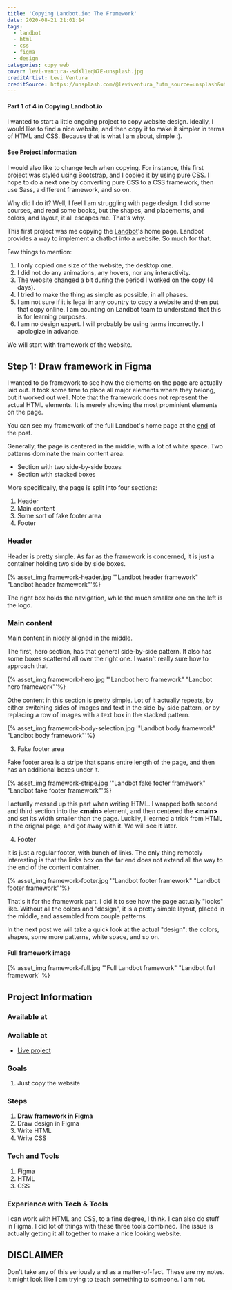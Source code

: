 ```yaml
---
title: 'Copying Landbot.io: The Framework'
date: 2020-08-21 21:01:14
tags:
  - landbot
  - html
  - css
  - figma
  - design
categories: copy web
cover: levi-ventura--sdXl1eqW7E-unsplash.jpg
creditArtist: Levi Ventura
creditSource: https://unsplash.com/@leviventura_?utm_source=unsplash&utm_medium=referral&utm_content=creditCopyText
---
```



<!-- Step Content Start -->

#### Part 1 of 4 in Copying Landbot.io

I wanted to start a little ongoing project to copy website design. Ideally, I would like to find a nice website, and then copy it to make it simpler in terms of HTML and CSS. Because that is what I am about, simple :).

<!--more-->

#### See [Project Information](#Project-Information)

I would also like to change tech when copying. For instance, this first project was styled using Bootstrap, and I copied it by using pure CSS. I hope to do a next one by converting pure CSS to a CSS framework, then use Sass, a different framework, and so on.

Why did I do it? Well, I feel I am struggling with page design. I did some courses, and read some books, but the shapes, and placements, and colors, and layout, it all escapes me. That's why. 

This first project was me copying the [Landbot](https://landbot.io/)'s home page. Landbot provides a way to implement a chatbot into a website. So much for that. 

Few things to mention:

1. I only copied one size of the website, the desktop one. 
2. I did not do any animations, any hovers, nor any interactivity.
3. The website changed a bit during the period I worked on the copy (4 days).
4. I tried to make the thing as simple as possible, in all phases. 
5. I am not sure if it is legal in any country to copy a website and then put that copy online. I am counting on Landbot team to understand that this is for learning purposes. 
6. I am no design expert. I will probably be using terms incorrectly. I apologize in advance.

We will start with framework of the website.

## Step 1: Draw framework in Figma

I wanted to do framework to see how the elements on the page are actually laid out. It took some time to place all major elements where they belong, but it worked out well.
Note that the framework does not represent the actual HTML elements. It is merely showing the most prominient elements on the page. 

You can see my framework of the full Landbot's home page at the [end](#Full-framework-image) of the post.

Generally, the page is centered in the middle, with a lot of white space. 
Two patterns dominate the main content area: 

- Section with two side-by-side boxes
- Section with stacked boxes

More specifically, the page is split into four sections:

1. Header
2. Main content
3. Some sort of fake footer area
4. Footer

### Header
   
Header is pretty simple. As far as the framework is concerned, it is just a container holding two side by side boxes. 

{% asset_img framework-header.jpg '"Landbot header framework" "Landbot header framework"'%}

The right box holds the navigation, while the much smaller one on the left is the logo.

### Main content

Main content in nicely aligned in the middle. 

The first, hero section, has that general side-by-side pattern. It also has some boxes scattered all over the right one. I wasn't really sure how to approach that. 

{% asset_img framework-hero.jpg '"Landbot hero framework" "Landbot hero framework"'%}

Othe content in this section is pretty simple. Lot of it actually repeats, by either switching sides of images and text in the side-by-side pattern, or by replacing a row of images with a text box in the stacked pattern.

{% asset_img framework-body-selection.jpg '"Landbot body framework" "Landbot body framework"'%}

3. Fake footer area

Fake footer area is a stripe that spans entire length of the page, and then has an additional boxes under it. 

{% asset_img framework-stripe.jpg '"Landbot fake footer framework" "Landbot fake footer framework"'%}

I actually messed up this part when writing HTML. I wrapped both second and third section into the **&lt;main\>** element, and then centered the **&lt;main\>** and set its width smaller than the page. Luckily, I learned a trick from HTML in the orignal page, and got away with it. We will see it later. 

4. Footer

It is just a regular footer, with bunch of links. 
The only thing remotely interesting is that the links box on the far end does not extend all the way to the end of the content container.

{% asset_img framework-footer.jpg '"Landbot footer framework" "Landbot footer framework"'%}

That's it for the framework part. I did it to see how the page actually "looks" like. Without all the colors and "design", it is a pretty simple layout, placed in the middle, and assembled from couple patterns

In the next post we will take a quick look at the actual "design": the colors, shapes, some more patterns, white space, and so on.


#### Full framework image

{% asset_img framework-full.jpg '"Full Landbot framework" "Landbot full framework' %}

<!-- End Step Content -->

<!-- Project Information -->

## Project Information

### Available at 

### Available at

- [Live project](http://kaem.freecluster.eu/web-copy-projects/landbot.io/)

### Goals

1. Just copy the website

### Steps

1. **Draw framework in Figma**
2. Draw design in Figma
3. Write HTML
4. Write CSS

### Tech and Tools

1. Figma
2. HTML
3. CSS

### Experience with Tech & Tools

I can work with HTML and CSS, to a fine degree, I think. I can also do stuff in Figma. I did lot of things with these three tools combined. 
The issue is actually getting it all together to make a nice looking website. 

## DISCLAIMER

Don't take any of this seriously and as a matter-of-fact. These are my notes. It might look like I am trying to teach something to someone. I am not.



